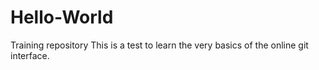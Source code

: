 # Hello-World
Training repository
This is a test to learn the very basics of the online git interface. 
